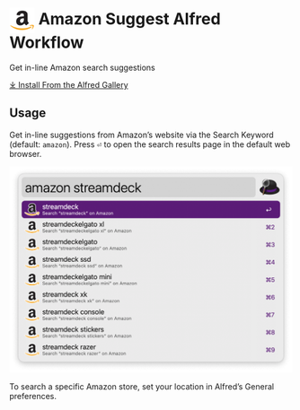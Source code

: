 # <img src='Workflow/icon.png' width='45' align='center' alt='icon'> Amazon Suggest Alfred Workflow

Get in-line Amazon search suggestions

[⤓ Install From the Alfred Gallery](https://alfred.app/workflows/alfredapp/amazon-suggest/)

## Usage

Get in-line suggestions from Amazon’s website via the Search Keyword (default: `amazon`). Press <kbd>⏎</kbd> to open the search results page in the default web browser.

![Amazon search for Streamdeck](Workflow/images/about/amazon-suggest-streamdeck.png)

To search a specific Amazon store, set your location in Alfred’s General preferences.
